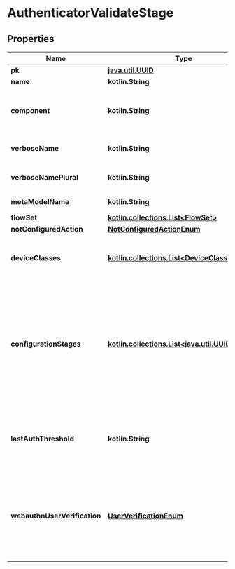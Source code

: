 
# AuthenticatorValidateStage

## Properties
Name | Type | Description | Notes
------------ | ------------- | ------------- | -------------
**pk** | [**java.util.UUID**](java.util.UUID.md) |  |  [readonly]
**name** | **kotlin.String** |  | 
**component** | **kotlin.String** | Get object type so that we know how to edit the object |  [readonly]
**verboseName** | **kotlin.String** | Return object&#39;s verbose_name |  [readonly]
**verboseNamePlural** | **kotlin.String** | Return object&#39;s plural verbose_name |  [readonly]
**metaModelName** | **kotlin.String** | Return internal model name |  [readonly]
**flowSet** | [**kotlin.collections.List&lt;FlowSet&gt;**](FlowSet.md) |  |  [optional]
**notConfiguredAction** | [**NotConfiguredActionEnum**](NotConfiguredActionEnum.md) |  |  [optional]
**deviceClasses** | [**kotlin.collections.List&lt;DeviceClassesEnum&gt;**](DeviceClassesEnum.md) | Device classes which can be used to authenticate |  [optional]
**configurationStages** | [**kotlin.collections.List&lt;java.util.UUID&gt;**](java.util.UUID.md) | Stages used to configure Authenticator when user doesn&#39;t have any compatible devices. After this configuration Stage passes, the user is not prompted again. |  [optional]
**lastAuthThreshold** | **kotlin.String** | If any of the user&#39;s device has been used within this threshold, this stage will be skipped |  [optional]
**webauthnUserVerification** | [**UserVerificationEnum**](UserVerificationEnum.md) | Enforce user verification for WebAuthn devices.  * &#x60;required&#x60; - Required * &#x60;preferred&#x60; - Preferred * &#x60;discouraged&#x60; - Discouraged |  [optional]




